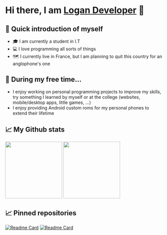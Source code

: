 # Hi there, I am <a href="https://github.com/Logan-Developer" target="_blank">Logan Developer</a> 👋

## 💬 Quick introduction of myself
- 🎓 I am currently a student in I.T
- 💻 I love programming all sorts of things
- 🗺️ I currently live in France, but I am planning to quit this country for an anglophone's one

## 💬 During my free time...
- I enjoy working on personal programming projects to improve my skills, try something I learned by myself or at the college (websites, mobile/desktop apps, little games, ...)
- I enjoy providing Android custom roms for my personal phones to extend their lifetime

## 📈 My Github stats

<p>
  <img height="180em" src="https://github-readme-stats.vercel.app/api?username=Logan-Developer&show_icons=true&hide_border=true&count_private=true&include_all_commits=true&theme=tokyonight" />
  <img height="180em" src="https://github-readme-stats.vercel.app/api/top-langs/?username=Logan-Developer&show_icons=true&hide_border=true&layout=compact&langs_count=8&theme=tokyonight"/>
</p>

## 📈 Pinned repositories

[![Readme Card](https://github-readme-stats.vercel.app/api/pin?username=Evolution-x-Devices&repo=device_xiaomi_cepheus&hide_border=true&theme=tokyonight)](https://github.com/Evolution-X-Devices/device_xiaomi_cepheus)
[![Readme Card](https://github-readme-stats.vercel.app/api/pin?username=Logan-Developer&repo=my-ufr-planning&hide_border=true&theme=tokyonight)](https://github.com/Logan-Developer/my-ufr-planning)

<!--
**Logan-Developer/Logan-Developer** is a ✨ _special_ ✨ repository because its `README.md` (this file) appears on your GitHub profile.

Here are some ideas to get you started:

- 🔭 I’m currently working on ...
- 🌱 I’m currently learning ...
- 👯 I’m looking to collaborate on ...
- 🤔 I’m looking for help with ...
- 💬 Ask me about ...
- 📫 How to reach me: ...
- 😄 Pronouns: ...
- ⚡ Fun fact: ...
-->
